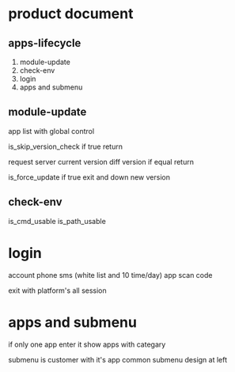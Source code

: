 # product document

## apps-lifecycle
1. module-update
2. check-env
3. login
4. apps and submenu

## module-update
app list with global control

is_skip_version_check
if true return

request server current version
diff version
if equal return

is_force_update
if true exit and down new version

## check-env
is_cmd_usable
is_path_usable

# login
account
phone sms (white list and 10 time/day)
app scan code

exit with platform's all session

# apps and submenu
if only one app enter it
show apps with categary

submenu is customer with it's app
common submenu design at left
